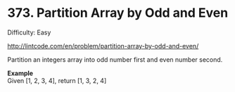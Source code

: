 # 373. Partition Array by Odd and Even

Difficulty: Easy

http://lintcode.com/en/problem/partition-array-by-odd-and-even/

Partition an integers array into odd number first and even number second.

**Example**  
Given [1, 2, 3, 4], return [1, 3, 2, 4]
